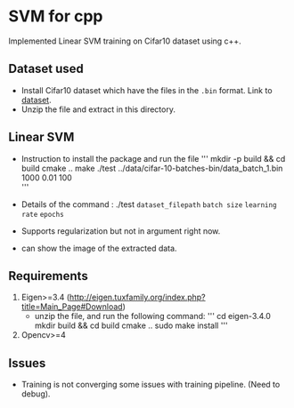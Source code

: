 # SVM for cpp
Implemented Linear SVM training on Cifar10 dataset using c++.

## Dataset used
* Install Cifar10 dataset which have the files in the `.bin` format. Link to [dataset](https://www.cs.toronto.edu/~kriz/cifar-100-binary.tar.gz).
* Unzip the file and extract in this directory.

## Linear SVM
* Instruction to install the package and run the file
'''
mkdir -p build && cd build
cmake ..
make
./test ../data/cifar-10-batches-bin/data_batch_1.bin 1000 0.01 100  
'''

* Details of the command : ./test `dataset_filepath` `batch size` `learning rate` `epochs`
* Supports regularization but not in argument right now.
* can show the image of the extracted data.

## Requirements
1. Eigen>=3.4 (http://eigen.tuxfamily.org/index.php?title=Main_Page#Download)
    - unzip the file, and run the following command:
    '''
    cd eigen-3.4.0
    mkdir build && cd build
    cmake ..
    sudo make install
    '''
2. Opencv>=4

## Issues
* Training is not converging some issues with training pipeline. (Need to debug).